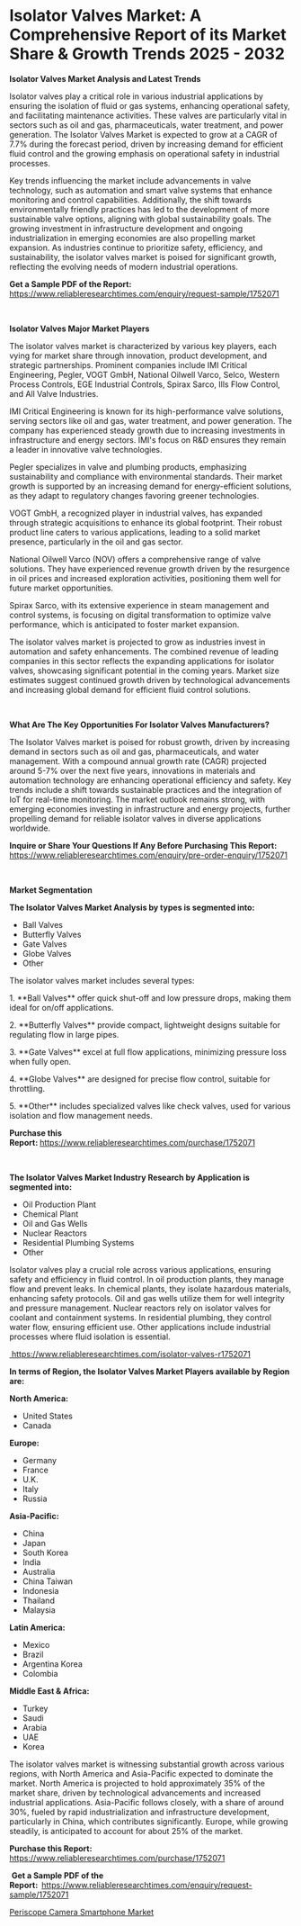 <p><h1>Isolator Valves Market: A Comprehensive Report of its Market Share & Growth Trends 2025 - 2032</h1></p><p><strong>Isolator Valves Market Analysis and Latest Trends</strong></p>
<p><p>Isolator valves play a critical role in various industrial applications by ensuring the isolation of fluid or gas systems, enhancing operational safety, and facilitating maintenance activities. These valves are particularly vital in sectors such as oil and gas, pharmaceuticals, water treatment, and power generation. The Isolator Valves Market is expected to grow at a CAGR of 7.7% during the forecast period, driven by increasing demand for efficient fluid control and the growing emphasis on operational safety in industrial processes. </p><p>Key trends influencing the market include advancements in valve technology, such as automation and smart valve systems that enhance monitoring and control capabilities. Additionally, the shift towards environmentally friendly practices has led to the development of more sustainable valve options, aligning with global sustainability goals. The growing investment in infrastructure development and ongoing industrialization in emerging economies are also propelling market expansion. As industries continue to prioritize safety, efficiency, and sustainability, the isolator valves market is poised for significant growth, reflecting the evolving needs of modern industrial operations.</p></p>
<p><strong>Get a Sample PDF of the Report:&nbsp;</strong> <a href="https://www.reliableresearchtimes.com/enquiry/request-sample/1752071?utm_campaign=2205&utm_medium=2&utm_source=Github&utm_content=ia&utm_term=06032025&utm_id=isolator-valves">https://www.reliableresearchtimes.com/enquiry/request-sample/1752071</a></p>
<p>&nbsp;</p>
<p><strong>Isolator Valves Major Market Players</strong></p>
<p><p>The isolator valves market is characterized by various key players, each vying for market share through innovation, product development, and strategic partnerships. Prominent companies include IMI Critical Engineering, Pegler, VOGT GmbH, National Oilwell Varco, Selco, Western Process Controls, EGE Industrial Controls, Spirax Sarco, Ills Flow Control, and All Valve Industries.</p><p>IMI Critical Engineering is known for its high-performance valve solutions, serving sectors like oil and gas, water treatment, and power generation. The company has experienced steady growth due to increasing investments in infrastructure and energy sectors. IMI's focus on R&D ensures they remain a leader in innovative valve technologies.</p><p>Pegler specializes in valve and plumbing products, emphasizing sustainability and compliance with environmental standards. Their market growth is supported by an increasing demand for energy-efficient solutions, as they adapt to regulatory changes favoring greener technologies.</p><p>VOGT GmbH, a recognized player in industrial valves, has expanded through strategic acquisitions to enhance its global footprint. Their robust product line caters to various applications, leading to a solid market presence, particularly in the oil and gas sector.</p><p>National Oilwell Varco (NOV) offers a comprehensive range of valve solutions. They have experienced revenue growth driven by the resurgence in oil prices and increased exploration activities, positioning them well for future market opportunities.</p><p>Spirax Sarco, with its extensive experience in steam management and control systems, is focusing on digital transformation to optimize valve performance, which is anticipated to foster market expansion.</p><p>The isolator valves market is projected to grow as industries invest in automation and safety enhancements. The combined revenue of leading companies in this sector reflects the expanding applications for isolator valves, showcasing significant potential in the coming years. Market size estimates suggest continued growth driven by technological advancements and increasing global demand for efficient fluid control solutions.</p></p>
<p>&nbsp;</p>
<p><strong>What Are The Key Opportunities For Isolator Valves Manufacturers?</strong></p>
<p><p>The Isolator Valves market is poised for robust growth, driven by increasing demand in sectors such as oil and gas, pharmaceuticals, and water management. With a compound annual growth rate (CAGR) projected around 5-7% over the next five years, innovations in materials and automation technology are enhancing operational efficiency and safety. Key trends include a shift towards sustainable practices and the integration of IoT for real-time monitoring. The market outlook remains strong, with emerging economies investing in infrastructure and energy projects, further propelling demand for reliable isolator valves in diverse applications worldwide.</p></p>
<p><strong>Inquire or Share Your Questions If Any Before Purchasing This Report:</strong> <a href="https://www.reliableresearchtimes.com/enquiry/pre-order-enquiry/1752071?utm_campaign=2205&utm_medium=2&utm_source=Github&utm_content=ia&utm_term=06032025&utm_id=isolator-valves">https://www.reliableresearchtimes.com/enquiry/pre-order-enquiry/1752071</a></p>
<p>&nbsp;</p>
<p><strong>Market Segmentation</strong></p>
<p><strong>The Isolator Valves Market Analysis by types is segmented into:</strong></p>
<p><ul><li>Ball Valves</li><li>Butterfly Valves</li><li>Gate Valves</li><li>Globe Valves</li><li>Other</li></ul></p>
<p><p>The isolator valves market includes several types: </p><p>1. **Ball Valves** offer quick shut-off and low pressure drops, making them ideal for on/off applications. </p><p>2. **Butterfly Valves** provide compact, lightweight designs suitable for regulating flow in large pipes. </p><p>3. **Gate Valves** excel at full flow applications, minimizing pressure loss when fully open. </p><p>4. **Globe Valves** are designed for precise flow control, suitable for throttling. </p><p>5. **Other** includes specialized valves like check valves, used for various isolation and flow management needs.</p></p>
<p><strong>Purchase this Report:&nbsp;</strong><a href="https://www.reliableresearchtimes.com/purchase/1752071?utm_campaign=2205&utm_medium=2&utm_source=Github&utm_content=ia&utm_term=06032025&utm_id=isolator-valves">https://www.reliableresearchtimes.com/purchase/1752071</a></p>
<p>&nbsp;</p>
<p><strong>The Isolator Valves Market Industry Research by Application is segmented into:</strong></p>
<p><ul><li>Oil Production Plant</li><li>Chemical Plant</li><li>Oil and Gas Wells</li><li>Nuclear Reactors</li><li>Residential Plumbing Systems</li><li>Other</li></ul></p>
<p><p>Isolator valves play a crucial role across various applications, ensuring safety and efficiency in fluid control. In oil production plants, they manage flow and prevent leaks. In chemical plants, they isolate hazardous materials, enhancing safety protocols. Oil and gas wells utilize them for well integrity and pressure management. Nuclear reactors rely on isolator valves for coolant and containment systems. In residential plumbing, they control water flow, ensuring efficient use. Other applications include industrial processes where fluid isolation is essential.</p></p>
<p><a href="https://www.reliableresearchtimes.com/isolator-valves-r1752071?utm_campaign=2205&utm_medium=2&utm_source=Github&utm_content=ia&utm_term=06032025&utm_id=isolator-valves">&nbsp;https://www.reliableresearchtimes.com/isolator-valves-r1752071</a></p>
<p><strong>In terms of Region, the Isolator Valves Market Players available by Region are:</strong></p>
<p>
    <p> <strong> North America: </strong>
        <ul>
            <li>United States</li>
            <li>Canada</li>
        </ul>
        </p> 
    <p> <strong> Europe: </strong>
        <ul>
            <li>Germany</li>
            <li>France</li>
            <li>U.K.</li>
            <li>Italy</li>
            <li>Russia</li>
        </ul>
        </p> 
    <p> <strong> Asia-Pacific: </strong>
        <ul>
            <li>China</li>
            <li>Japan</li>
            <li>South Korea</li>
            <li>India</li>
            <li>Australia</li>
            <li>China Taiwan</li>
            <li>Indonesia</li>
            <li>Thailand</li>
            <li>Malaysia</li>
        </ul>
        </p> 
    <p> <strong> Latin America: </strong>
        <ul>
            <li>Mexico</li>
            <li>Brazil</li>
            <li>Argentina Korea</li>
            <li>Colombia</li>
        </ul>
        </p> 
    <p> <strong> Middle East & Africa: </strong>
        <ul>
            <li>Turkey</li>
            <li>Saudi</li>
            <li>Arabia</li>
            <li>UAE</li>
            <li>Korea</li>
        </ul>
    </p>
    </p>
<p><p>The isolator valves market is witnessing substantial growth across various regions, with North America and Asia-Pacific expected to dominate the market. North America is projected to hold approximately 35% of the market share, driven by technological advancements and increased industrial applications. Asia-Pacific follows closely, with a share of around 30%, fueled by rapid industrialization and infrastructure development, particularly in China, which contributes significantly. Europe, while growing steadily, is anticipated to account for about 25% of the market.</p></p>
<p><strong>Purchase this Report: </strong><a href="https://www.reliableresearchtimes.com/purchase/1752071?utm_campaign=2205&utm_medium=2&utm_source=Github&utm_content=ia&utm_term=06032025&utm_id=isolator-valves">https://www.reliableresearchtimes.com/purchase/1752071</a></p>
<p>&nbsp;<strong>Get a Sample PDF of the Report:&nbsp;&nbsp;</strong><a href="https://www.reliableresearchtimes.com/enquiry/request-sample/1752071?utm_campaign=2205&utm_medium=2&utm_source=Github&utm_content=ia&utm_term=06032025&utm_id=isolator-valves">https://www.reliableresearchtimes.com/enquiry/request-sample/1752071</a></p>
<p><strong></strong></p>
<p><p><a href="https://github.com/tamvrosiya/Market-Research-Report-List-6/blob/main/periscope-camera-smartphone-market.md?utm_campaign=2205&utm_medium=2&utm_source=Github&utm_content=ia&utm_term=06032025&utm_id=isolator-valves">Periscope Camera Smartphone Market</a></p></p>